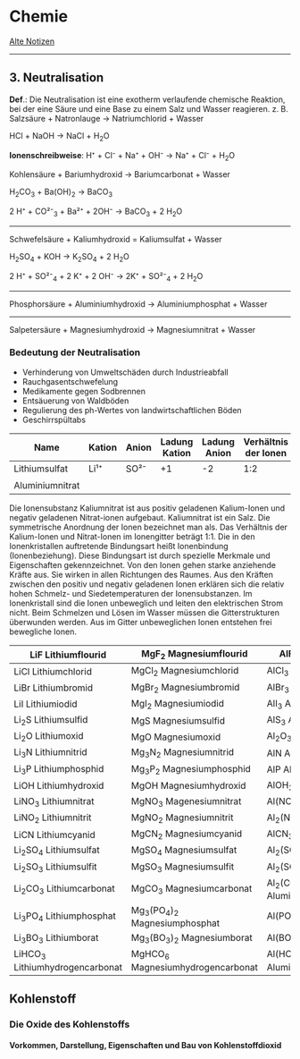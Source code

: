 # **Chemie**

[Alte Notizen](file:///home/raphael/Documents/School/Schuljahr_22-23/Chemie/Chemie_22-23.odt)

---

## 3. Neutralisation

**Def**.: Die Neutralisation ist eine exotherm verlaufende chemische Reaktion, bei der eine Säure und eine Base zu einem Salz und Wasser reagieren.
z. B. Salzsäure + Natronlauge -> Natriumchlorid + Wasser

HCl    +     NaOH    ->      NaCl      +  H<sub>2</sub>O


**Ionenschreibweise**: H⁺ + Cl⁻ + Na⁺ + OH⁻ -> Na⁺ + Cl⁻ + H<sub>2</sub>O

Kohlensäure + Bariumhydroxid -> Bariumcarbonat + Wasser

H<sub>2</sub>CO<sub>3</sub> + Ba(OH)<sub>2</sub> -> BaCO<sub>3</sub>

2 H⁺ + CO²⁻<sub>3</sub> + Ba²⁺ + 2OH⁻ -> BaCO<sub>3</sub> + 2 H<sub>2</sub>O

---

Schwefelsäure + Kaliumhydroxid = Kaliumsulfat + Wasser

H<sub>2</sub>SO<sub>4</sub> + KOH -> K<sub>2</sub>SO<sub>4</sub> + 2 H<sub>2</sub>O

2 H⁺ + SO²⁻<sub>4</sub> + 2 K⁺ +  2 OH⁻ -> 2K⁺ + SO²⁻<sub>4</sub> + 2 H<sub>2</sub>O

---

Phosphorsäure + Aluminiumhydroxid -> Aluminiumphosphat + Wasser

---

Salpetersäure + Magnesiumhydroxid -> Magnesiumnitrat + Wasser

### Bedeutung der Neutralisation

- Verhinderung von Umweltschäden durch Industrieabfall
- Rauchgasentschwefelung
- Medikamente gegen Sodbrennen
- Entsäuerung von Waldböden
- Regulierung des ph-Wertes von landwirtschaftlichen Böden
- Geschirrspültabs

| Name            | Kation | Anion | Ladung Kation | Ladung Anion | Verhältnis der Ionen | Formel                         |
|-----------------|--------|-------|---------------|--------------|----------------------|--------------------------------|
| Lithiumsulfat   | Li¹⁺   | SO²⁻  | +1            | -2           | 1:2                  | Li<sub>2</sub>SO<sub>3</sub>   |
| Aluminiumnitrat |        |       |               |              |                      | Al(NO<sub>3</sub>)<sub>3</sub> |

Die Ionensubstanz Kaliumnitrat ist aus positiv geladenen Kalium-Ionen und negativ geladenen Nitrat-ionen aufgebaut. Kaliumnitrat ist ein Salz.
Die symmetrische Anordnung der Ionen bezeichnet man als. Das Verhältnis der Kalium-Ionen und Nitrat-Ionen im Ionengitter beträgt 1:1.
Die in den Ionenkristallen auftretende Bindungsart heißt Ionenbindung (Ionenbeziehung). Diese Bindungsart ist durch spezielle Merkmale und Eigenschaften gekennzeichnet.
Von den Ionen gehen starke anziehende Kräfte aus. Sie wirken in allen Richtungen des Raumes. Aus den Kräften zwischen den positiv und negativ geladenen Ionen
erklären sich die relativ hohen Schmelz- und Siedetemperaturen der Ionensubstanzen.
Im Ionenkristall sind die Ionen unbeweglich und leiten den elektrischen Strom nicht.
Beim Schmelzen und Lösen im Wasser müssen die Gitterstrukturen überwunden werden. Aus im Gitter unbeweglichen Ionen entstehen frei bewegliche Ionen.

| LiF                Lithiumflourid               | MgF<sub>2</sub> Magnesiumflourid                             | AlF<sub>3</sub> Aluminiumflourid                             |
|-------------------------------------------------|--------------------------------------------------------------|--------------------------------------------------------------|
| LiCl            Lithiumchlorid                  | MgCl<sub>2</sub> Magnesiumchlorid                            | AlCl<sub>3</sub> Aluminiumchlorid                            |
| LiBr             Lithiumbromid                  | MgBr<sub>2</sub> Magnesiumbromid                             | AlBr<sub>3</sub> Aluminiumbromid                             |
| LiI              Lithiumiodid                   | MgI<sub>2</sub>  Magnesiumiodid                              | AlI<sub>3</sub> Aluminiumiodid                               |
| Li<sub>2</sub>S    Lithiumsulfid                | MgS Magnesiumsulfid                                          | AlS<sub>3</sub> Aluminiumsulfid                              |
| Li<sub>2</sub>O    Lithiumoxid                  | MgO Magnesiumoxid                                            | Al<sub>2</sub>O<sub>3</sub> Aluminiumoxid                    |
| Li<sub>3</sub>N    Lithiumnitrid                | Mg<sub>3</sub>N<sub>2</sub> Magnesiumnitrid                  | AlN Aluminiumnitrid                                          |
| Li<sub>3</sub>P    Lithiumphosphid              | Mg<sub>3</sub>P<sub>2</sub> Magnesiumphosphid                | AlP Aluminiumphosphid                                        |
| LiOH               Lithiumhydroxid              | MgOH Magnesiumhydroxid                                       | AlOH<sub>3</sub> Aluminiumhydroxid                           |
| LiNO<sub>3</sub>   Lithiumnitrat                | MgNO<sub>3</sub> Magenesiumnitrat                            | Al(NO<sub>3</sub>)<sub>3</sub> Aluminiumnitrat               |
| LiNO<sub>2</sub>   Lithiumnitrit                | MgNO<sub>2</sub> Magnesiumnitrit                             | Al<sub>2</sub>(NO<sub>2</sub>)<sub>3</sub> Aluminiumnitrit   |
| LiCN               Lithiumcyanid                | MgCN<sub>2</sub> Magnesiumcyanid                             | AlCN<sub>3</sub> Aluminiumcyanid                             |
| Li<sub>2</sub>SO<sub>4</sub>    Lithiumsulfat   | MgSO<sub>4</sub> Magnesiumsulfat                             | Al<sub>2</sub>(SO<sub>4</sub>)<sub>3</sub> Aluminiumsulfat   |
| Li<sub>2</sub>SO<sub>3</sub>    Lithiumsulfit   | MgSO<sub>3</sub> Magnesiumsulfit                             | Al<sub>2</sub>(SO<sub>3</sub>)<sub>3</sub> Aluminiumsulfit   |
| Li<sub>2</sub>CO<sub>3</sub>    Lithiumcarbonat | MgCO<sub>3</sub> Magnesiumcarbonat                           | Al<sub>2</sub>(CO<sub>3</sub>)<sub>3</sub> Aluminiumcarbonat |
| Li<sub>3</sub>PO<sub>4</sub>    Lithiumphosphat | Mg<sub>3</sub>(PO<sub>4</sub>)<sub>2</sub> Magnesiumphosphat | Al(PO<sub>4</sub>) Aluminiumphosphat                         |
| Li<sub>3</sub>BO<sub>3</sub>    Lithiumborat    | Mg<sub>3</sub>(BO<sub>3</sub>)<sub>2</sub> Magnesiumborat    | Al(BO<sub>3</sub>) Aluminiumborat                            |
| LiHCO<sub>3</sub>  Lithiumhydrogencarbonat      | MgHCO<sub>6</sub> Magnesiumhydrogencarbonat                  | Al(HCO<sub>3</sub>)<sub>3</sub> Aluminiumhydrogencarbonat    |

## Kohlenstoff

### Die Oxide des Kohlenstoffs

#### Vorkommen, Darstellung, Eigenschaften und Bau von Kohlenstoffdioxid

